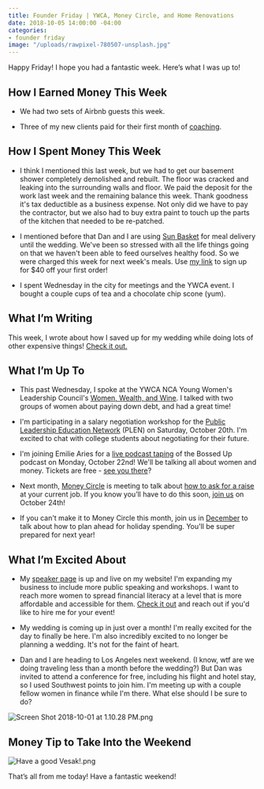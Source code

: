 ```yaml
---
title: Founder Friday | YWCA, Money Circle, and Home Renovations
date: 2018-10-05 14:00:00 -04:00
categories:
- founder friday
image: "/uploads/rawpixel-780507-unsplash.jpg"
---
```


Happy Friday! I hope you had a fantastic week. Here’s what I was up to!

## **How I Earned Money This Week**

* We had two sets of Airbnb guests this week.

* Three of my new clients paid for their first month of [coaching](https://www.maggiegermano.com/coaching/).

## **How I Spent Money This Week**

* I think I mentioned this last week, but we had to get our basement shower completely demolished and rebuilt. The floor was cracked and leaking into the surrounding walls and floor. We paid the deposit for the work last week and the remaining balance this week. Thank goodness it's tax deductible as a business expense. Not only did we have to pay the contractor, but we also had to buy extra paint to touch up the parts of the kitchen that needed to be re-patched.

* I mentioned before that Dan and I are using [Sun Basket](https://sunbasket.com/invite/Mary1915063) for meal delivery until the wedding. We've been so stressed with all the life things going on that we haven't been able to feed ourselves healthy food. So we were charged this week for next week's meals. Use [my link](https://sunbasket.com/invite/Mary1915063) to sign up for $40 off your first order!

* I spent Wednesday in the city for meetings and the YWCA event. I bought a couple cups of tea and a chocolate chip scone (yum). 

## **What I’m Writing**

This week, I wrote about how I saved up for my wedding while doing lots of other expensive things! [Check it out.](https://www.maggiegermano.com/blog/how-i-saved-money-for-my-wedding-while-buying-a-house-and-quitting-my-job/)

## **What I’m Up To**

* This past Wednesday, I spoke at the YWCA NCA Young Women's Leadership Council's [Women, Wealth, and Wine](https://www.facebook.com/events/261331111177190/). I talked with two groups of women about paying down debt, and had a great time!

* I'm participating in a salary negotiation workshop for the [Public Leadership Education Network](https://plen.org/) (PLEN) on Saturday, October 20th. I'm excited to chat with college students about negotiating for their future.

* I'm joining Emilie Aries for a [live podcast taping](https://www.facebook.com/events/177486379757315/) of the Bossed Up podcast on Monday, October 22nd! We'll be talking all about women and money. Tickets are free - [see you there](https://www.facebook.com/events/177486379757315/)?

* Next month, [Money Circle](https://www.maggiegermano.com/moneycircle/) is meeting to talk about [how to ask for a raise](https://www.maggiegermano.com/events/how-to-ask-for-a-raise/) at your current job. If you know you’ll have to do this soon, [join us](https://www.eventbrite.com/e/money-circle-how-to-ask-for-a-raise-tickets-49618103082) on October 24th!

* If you can't make it to Money Circle this month, join us in [December](https://www.eventbrite.com/e/money-circle-how-to-plan-for-holiday-spending-tickets-50456857820) to talk about how to plan ahead for holiday spending. You'll be super prepared for next year!

## **What I’m Excited About**

* My [speaker page](https://www.maggiegermano.com/speaking/) is up and live on my website! I'm expanding my business to include more public speaking and workshops. I want to reach more women to spread financial literacy at a level that is more affordable and accessible for them. [Check it out](https://www.maggiegermano.com/speaking/) and reach out if you'd like to hire me for your event!

* My wedding is coming up in just over a month! I'm really excited for the day to finally be here. I'm also incredibly excited to no longer be planning a wedding. It's not for the faint of heart. 

* Dan and I are heading to Los Angeles next weekend. (I know, wtf are we doing traveling less than a month before the wedding?) But Dan was invited to attend a conference for free, including his flight and hotel stay, so I used Southwest points to join him. I'm meeting up with a couple fellow women in finance while I'm there. What else should I be sure to do?

![Screen Shot 2018-10-01 at 1.10.28 PM.png](/uploads/Screen%20Shot%202018-10-01%20at%201.10.28%20PM.png)

## **Money Tip to Take Into the Weekend**

![Have a good Vesak!.png](/uploads/Have%20a%20good%20Vesak!.png)

That’s all from me today! Have a fantastic weekend!